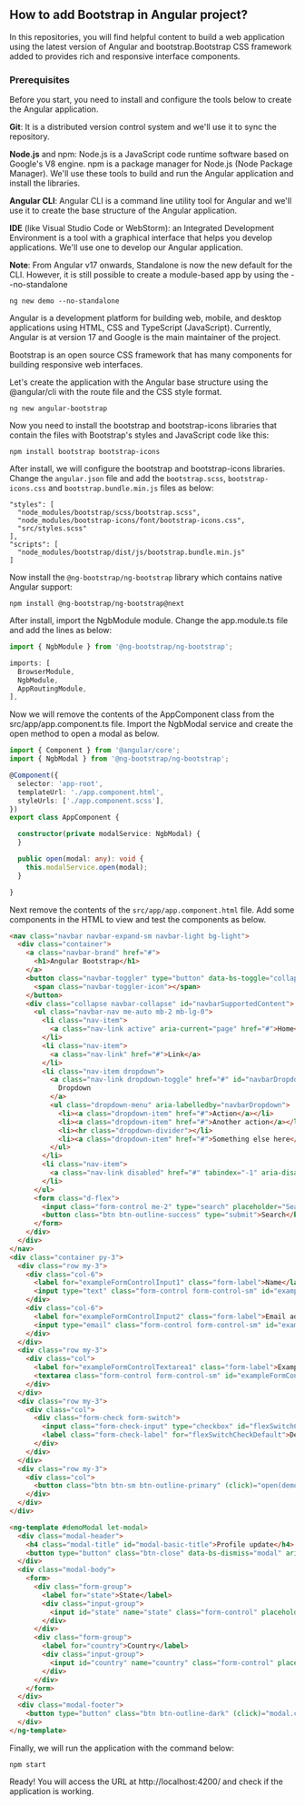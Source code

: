 ## How to add Bootstrap in Angular project?

In this repositories, you will find helpful content to build a web application using the latest version of Angular and bootstrap.Bootstrap CSS framework added to provides rich and responsive interface components.

### Prerequisites
Before you start, you need to install and configure the tools below to create the Angular application.

**Git**: It is a distributed version control system and we'll use it to sync the repository.

**Node.js** and npm: Node.js is a JavaScript code runtime software based on Google's V8 engine. npm is a package manager for Node.js (Node Package Manager). We'll use these tools to build and run the Angular application and install the libraries.

**Angular CLI**: Angular CLI is a command line utility tool for Angular and we'll use it to create the base structure of the Angular application.

**IDE** (like Visual Studio Code or WebStorm): an Integrated Development Environment is a tool with a graphical interface that helps you develop applications. We'll use one to develop our Angular application.

**Note**: From Angular v17 onwards, Standalone is now the new default for the CLI. However, it is still possible to create a module-based app by using the --no-standalone 
```
ng new demo --no-standalone
```

Angular is a development platform for building web, mobile, and desktop applications using HTML, CSS and TypeScript (JavaScript). Currently, Angular is at version 17 and Google is the main maintainer of the project.

Bootstrap is an open source CSS framework that has many components for building responsive web interfaces.

Let's create the application with the Angular base structure using the @angular/cli with the route file and the CSS style format.
```
ng new angular-bootstrap
```

Now you need to install the bootstrap and bootstrap-icons libraries that contain the files with Bootstrap's styles and JavaScript code like this:

```
npm install bootstrap bootstrap-icons
```

After install, we will configure the bootstrap and bootstrap-icons libraries. Change the `angular.json` file and add the `bootstrap.scss`, `bootstrap-icons.css` and `bootstrap.bundle.min.js` files as below:

```
"styles": [
  "node_modules/bootstrap/scss/bootstrap.scss",
  "node_modules/bootstrap-icons/font/bootstrap-icons.css",
  "src/styles.scss"
],
"scripts": [
  "node_modules/bootstrap/dist/js/bootstrap.bundle.min.js"
]
```

Now install the `@ng-bootstrap/ng-bootstrap` library which contains native Angular support:

```
npm install @ng-bootstrap/ng-bootstrap@next
```

After install, import the NgbModule module. Change the app.module.ts file and add the lines as below:

```typescript
import { NgbModule } from '@ng-bootstrap/ng-bootstrap';

imports: [
  BrowserModule,
  NgbModule,
  AppRoutingModule,
],
```

Now we will remove the contents of the AppComponent class from the src/app/app.component.ts file. Import the NgbModal service and create the open method to open a modal as below.

```typescript
import { Component } from '@angular/core';
import { NgbModal } from '@ng-bootstrap/ng-bootstrap';

@Component({
  selector: 'app-root',
  templateUrl: './app.component.html',
  styleUrls: ['./app.component.scss'],
})
export class AppComponent {

  constructor(private modalService: NgbModal) {
  }

  public open(modal: any): void {
    this.modalService.open(modal);
  }

}
```

Next remove the contents of the `src/app/app.component.html` file. Add some components in the HTML to view and test the components as below.

```html
<nav class="navbar navbar-expand-sm navbar-light bg-light">
  <div class="container">
    <a class="navbar-brand" href="#">
      <h1>Angular Bootstrap</h1>
    </a>
    <button class="navbar-toggler" type="button" data-bs-toggle="collapse" data-bs-target="#navbarSupportedContent" aria-controls="navbarSupportedContent" aria-expanded="false" aria-label="Toggle navigation">
      <span class="navbar-toggler-icon"></span>
    </button>
    <div class="collapse navbar-collapse" id="navbarSupportedContent">
      <ul class="navbar-nav me-auto mb-2 mb-lg-0">
        <li class="nav-item">
          <a class="nav-link active" aria-current="page" href="#">Home</a>
        </li>
        <li class="nav-item">
          <a class="nav-link" href="#">Link</a>
        </li>
        <li class="nav-item dropdown">
          <a class="nav-link dropdown-toggle" href="#" id="navbarDropdown" role="button" data-bs-toggle="dropdown" aria-expanded="false">
            Dropdown
          </a>
          <ul class="dropdown-menu" aria-labelledby="navbarDropdown">
            <li><a class="dropdown-item" href="#">Action</a></li>
            <li><a class="dropdown-item" href="#">Another action</a></li>
            <li><hr class="dropdown-divider"></li>
            <li><a class="dropdown-item" href="#">Something else here</a></li>
          </ul>
        </li>
        <li class="nav-item">
          <a class="nav-link disabled" href="#" tabindex="-1" aria-disabled="true">Disabled</a>
        </li>
      </ul>
      <form class="d-flex">
        <input class="form-control me-2" type="search" placeholder="Search" aria-label="Search">
        <button class="btn btn-outline-success" type="submit">Search</button>
      </form>
    </div>
  </div>
</nav>
<div class="container py-3">
  <div class="row my-3">
    <div class="col-6">
      <label for="exampleFormControlInput1" class="form-label">Name</label>
      <input type="text" class="form-control form-control-sm" id="exampleFormControlInput1" placeholder="John Doe">
    </div>
    <div class="col-6">
      <label for="exampleFormControlInput2" class="form-label">Email address</label>
      <input type="email" class="form-control form-control-sm" id="exampleFormControlInput2" placeholder="name@example.com">
    </div>
  </div>
  <div class="row my-3">
    <div class="col">
      <label for="exampleFormControlTextarea1" class="form-label">Example textarea</label>
      <textarea class="form-control form-control-sm" id="exampleFormControlTextarea1" rows="3"></textarea>
    </div>
  </div>
  <div class="row my-3">
    <div class="col">
      <div class="form-check form-switch">
        <input class="form-check-input" type="checkbox" id="flexSwitchCheckDefault">
        <label class="form-check-label" for="flexSwitchCheckDefault">Default switch checkbox input</label>
      </div>
    </div>
  </div>
  <div class="row my-3">
    <div class="col">
      <button class="btn btn-sm btn-outline-primary" (click)="open(demoModal)">Launch demo modal</button>
    </div>
  </div>
</div>

<ng-template #demoModal let-modal>
  <div class="modal-header">
    <h4 class="modal-title" id="modal-basic-title">Profile update</h4>
    <button type="button" class="btn-close" data-bs-dismiss="modal" aria-label="Close" (click)="modal.dismiss('Cross click')"></button>
  </div>
  <div class="modal-body">
    <form>
      <div class="form-group">
        <label for="state">State</label>
        <div class="input-group">
          <input id="state" name="state" class="form-control" placeholder="Enter your state" />
        </div>
      </div>
      <div class="form-group">
        <label for="country">Country</label>
        <div class="input-group">
          <input id="country" name="country" class="form-control" placeholder="Enter your country">
        </div>
      </div>
    </form>
  </div>
  <div class="modal-footer">
    <button type="button" class="btn btn-outline-dark" (click)="modal.close('Save click')">Save</button>
  </div>
</ng-template>
```
Finally, we will run the application with the command below:

```
npm start
```
Ready! You will access the URL at http://localhost:4200/ and check if the application is working.